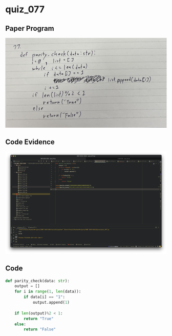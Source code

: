 # quiz_077

## Paper Program
![](https://github.com/Verlonskg/IB_G12/blob/main/Files/quizzes/quiz_077.jpg)


## Code Evidence
![](https://github.com/Verlonskg/IB_G12/blob/main/Files/quizzes/quiz_077_test.jpg)

## Code

```.py
def parity_check(data: str):
    output = []
    for i in range(1, len(data)):
        if data[i] == "1":
            output.append(1)

    if len(output)%2 < 1:
        return "True"
    else:
        return "False"
```
